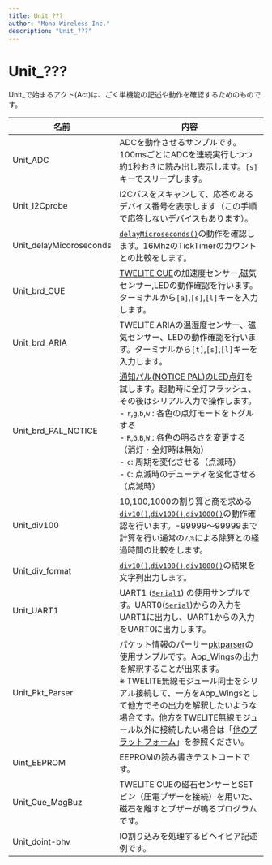 ```yaml
---
title: Unit_???
author: "Mono Wireless Inc."
description: "Unit_???"
---
```


# Unit\_???

Unit\_で始まるアクト(Act)は、ごく単機能の記述や動作を確認するためのものです。



| 名前                       | 内容                                                                                                                                                                                                                                                                                                                                                                                           |
| ------------------------ | -------------------------------------------------------------------------------------------------------------------------------------------------------------------------------------------------------------------------------------------------------------------------------------------------------------------------------------------------------------------------------------------- |
| Unit\_ADC                | ADCを動作させるサンプルです。100msごとにADCを連続実行しつつ約1秒おきに読み出し表示します。`[s]`キーでスリープします。                                                                                                                                                                                                                                                                                                                          |
| Unit\_I2Cprobe           | I2Cバスをスキャンして、応答のあるデバイス番号を表示します（この手順で応答しないデバイスもあります）。                                                                                                                                                                                                                                                                                                                                         |
| Unit\_delayMicoroseconds | [`delayMicroseconds()`](../api-reference/functions-1/systemfunc/delaymicroseconds.md)の動作を確認します。16MhzのTickTimerのカウントとの比較をします。                                                                                                                                                                                                                                                                 |
| Unit\_brd\_CUE           | [TWELITE CUE](https://mono-wireless.com/jp/products/twelite-cue/)の加速度センサー,磁気センサー,LEDの動作確認を行います。ターミナルから`[a]`,`[s]`,`[l]`キーを入力します。                                                                                                                                                                                                                                                             |
| Unit\_brd\_ARIA          | TWELITE ARIAの温湿度センサー、磁気センサー、LEDの動作確認を行います。ターミナルから`[t]`,`[s]`,`[l]`キーを入力します。                                                                                                                                                                                                                                                                                                                  |
| Unit\_brd\_PAL\_NOTICE   | <a href="../boards/pal/pal_notice.md">通知パル(NOTICE PAL)のLED点灯</a>を試します。起動時に全灯フラッシュ、その後はシリアル入力で操作します。<br>- `r`,`g`,`b`,`w` : 各色の点灯モードをトグルする<br>- `R`,`G`,`B`,`W` : 各色の明るさを変更する（消灯・全灯時は無効）<br>- `c`: 周期を変化させる（点滅時）<br>- `C`: 点滅時のデューティを変化させる（点滅時） |
| Unit\_div100             | 10,100,1000の割り算と商を求める[`div10()`,`div100()`,`div1000()`](../api-reference/functions-1/utility/div100.md)の動作確認を行います。-99999～99999まで計算を行い通常の`/`,`%`による除算との経過時間の比較をします。                                                                                                                                                                                                                           |
| Unit\_div\_format        | [`div10()`,`div100()`,`div1000()`](../api-reference/functions-1/utility/div100.md)の結果を文字列出力します。                                                                                                                                                                                                                                                                                              |
| Unit\_UART1              | UART1 ([`Serial1`](../api-reference/predefined\_objs/serial.md)) の使用サンプルです。UART0([`Serial`](../api-reference/predefined\_objs/serial.md))からの入力をUART1に出力し、UART1からの入力をUART0に出力します。                                                                                                                                                                                                             |
| Unit\_Pkt\_Parser        | パケット情報のパーサー<a href="../api-reference/classes/pktparser/">pktparser</a>の使用サンプルです。App_Wingsの出力を解釈することが出来ます。<br>※ TWELITE無線モジュール同士をシリアル接続して、一方をApp_Wingsとして他方でその出力を解釈したいような場合です。他方をTWELITE無線モジュール以外に接続したい場合は「<a href="../install_n_build/nopurattofmu.md">他のプラットフォーム</a>」を参照ください。                                                                                                        |
| Uint\_EEPROM             | EEPROMの読み書きテストコードです。                                                                                                                                                                                                                                                                                                                                                                         |
| Unit\_Cue\_MagBuz        | TWELITE CUEの磁石センサーとSETピン（圧電ブザーを接続）を用いた、磁石を離すとブザーが鳴るプログラムです。                                                                                                                                                                                                                                                                                                                                  |
| Unit\_doint-bhv          | IO割り込みを処理するビヘイビア記述例です。                                                                                                                                                                                                                                                                                                                                                                       |
